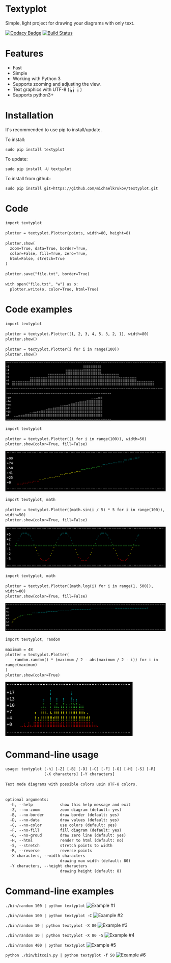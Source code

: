 Textyplot
=========
Simple, light project for drawing your diagrams with only text.

[![Codacy Badge](https://api.codacy.com/project/badge/Grade/b61f81c2d568445fb297b1ff6caff8d6)](https://www.codacy.com/app/michaelkrukov/textyplot?utm_source=github.com&amp;utm_medium=referral&amp;utm_content=michaelkrukov/textyplot&amp;utm_campaign=Badge_Grade) [![Build Status](https://travis-ci.org/michaelkrukov/textyplot.svg?branch=master)](https://travis-ci.org/michaelkrukov/textyplot)

Features
========
 * Fast
 * Simple
 * Working with Python 3
 * Supports zooming and adjusting the view.
 * Text graphics with UTF-8 (⣧⡇⢸ )
 * Supports python3+

Installation
============
It's recommended to use pip to install/update.

To install:
```
sudo pip install textyplot
```

To update:
```
sudo pip install -U textyplot
```

To install from github:
```
sudo pip install git+https://github.com/michaelkrukov/textyplot.git
```

Code
===========
```
import textyplot

plotter = textyplot.Plotter(points, width=80, height=8)

plotter.show(
  zoom=True, data=True, border=True,
  color=False, fill=True, zero=True,
  html=False, stretch=True
)

plotter.save("file.txt", border=True)

with open("file.txt", "w") as o:
  plotter.write(o, color=True, html=True)
```

Code examples
=============
```
import textyplot

plotter = textyplot.Plotter([1, 2, 3, 4, 5, 3, 2, 1], width=80)
plotter.show()

plotter = textyplot.Plotter(i for i in range(100))
plotter.show()
```
![Result](/docs/code0.png)

```
import textyplot

plotter = textyplot.Plotter((i for i in range(100)), width=50)
plotter.show(color=True, fill=False)
```
![Result](/docs/code1.png)

```
import textyplot, math

plotter = textyplot.Plotter((math.sin(i / 5) * 5 for i in range(100)), width=50)
plotter.show(color=True, fill=False)
```
![Result](/docs/code2.png)

```
import textyplot, math

plotter = textyplot.Plotter((math.log(i) for i in range(1, 500)), width=80)
plotter.show(color=True, fill=False)
```
![Result](/docs/code3.png)

```
import textyplot, random

maximum = 48
plotter = textyplot.Plotter(
    random.random() * (maximum / 2 - abs(maximum / 2 - i)) for i in range(maximum)
)
plotter.show(color=True)
```
![Result](/docs/code4.png)

Command-line usage
============
```
usage: textyplot [-h] [-Z] [-B] [-D] [-C] [-F] [-G] [-H] [-S] [-R]
                 [-X characters] [-Y characters]

Text mode diagrams with possible colors usin UTF-8 colors.


optional arguments:
  -h, --help            show this help message and exit
  -Z, --no-zoom         zoom diagram (default: yes)
  -B, --no-border       draw border (default: yes)
  -D, --no-data         draw values (default: yes)
  -C, --no-color        use colors (default: yes)
  -F, --no-fill         fill diagram (default: yes)
  -G, --no-groud        draw zero line (default: yes)
  -H, --html            render to html (default: no)
  -S, --stretch         stretch points to width
  -R, --reverse         reverse points
  -X characters, --width characters
                        drawing max width (default: 80)
  -Y characters, --height characters
                        drawing height (default: 8)
```

Command-line examples
=======
```./bin/random 100 | python textyplot```
![Example #1](/docs/cmd1.png)

```./bin/random 100 | python textyplot -C```
![Example #2](/docs/cmd2.png)

```./bin/random 10 | python textyplot -X 80```
![Example #3](/docs/cmd3.png)

```./bin/random 10 | python textyplot -X 80 -S```
![Example #4](/docs/cmd4.png)

```./bin/random 400 | python textyplot```
![Example #5](/docs/cmd5.png)

```python ./bin/bitcoin.py | python textyplot -f 50```
![Example #6](/docs/cmd6.png)

